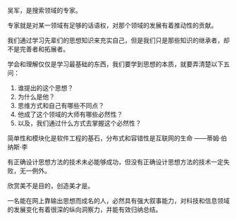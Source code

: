 吴军，是搜索领域的专家。

专家就是对某一领域有足够的话语权，对那个领域的发展有着推动性的贡献。

我们通过学习先辈们的思想知识来充实自己，但是我们只是那些知识的继承者，却不是完善者和拓展者。

学会和理解仅仅是学习最基础的东西，我们要学到思想的本质，就要弄清楚以下五问：

1. 谁提出的这个思想？
2. 为什么是他？
3. 思维方式和自己有哪些不同点？
4. 他成了这个领域的大师有哪些必然性？
5. 以及，我们通过什么方式去掌握这个必然性？

简单性和模块化是软件工程的基石，分布式和容错性是互联网的生命   ——蒂姆·伯纳斯·李

有正确设计思想方法的技术未必能够成功，但没有正确设计思想方法的技术一定失败，无一例外。

欣赏美不是目的，创造美才是。

一名能在网上靠输出思想而成名的人，必然具有强大叙事能力，对科技和信息领域的发展变化有着很深的纵向洞察力，并能有效归纳总结。

